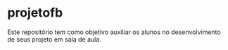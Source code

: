 # projetofb
Este repositório tem como objetivo auxiliar os alunos no desenvolvimento de seus projeto em sala de aula.
